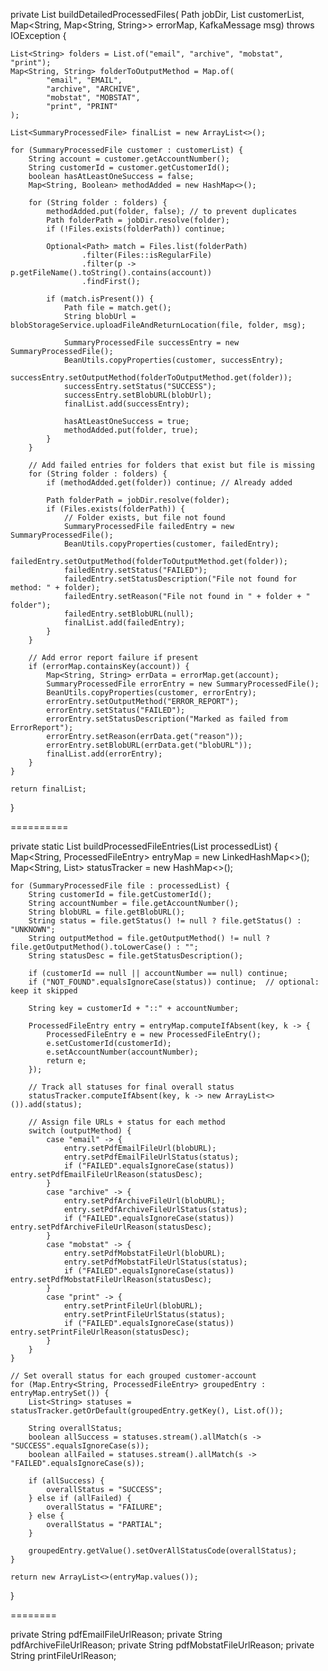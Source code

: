 private List<SummaryProcessedFile> buildDetailedProcessedFiles(
        Path jobDir,
        List<SummaryProcessedFile> customerList,
        Map<String, Map<String, String>> errorMap,
        KafkaMessage msg) throws IOException {

    List<String> folders = List.of("email", "archive", "mobstat", "print");
    Map<String, String> folderToOutputMethod = Map.of(
            "email", "EMAIL",
            "archive", "ARCHIVE",
            "mobstat", "MOBSTAT",
            "print", "PRINT"
    );

    List<SummaryProcessedFile> finalList = new ArrayList<>();

    for (SummaryProcessedFile customer : customerList) {
        String account = customer.getAccountNumber();
        String customerId = customer.getCustomerId();
        boolean hasAtLeastOneSuccess = false;
        Map<String, Boolean> methodAdded = new HashMap<>();

        for (String folder : folders) {
            methodAdded.put(folder, false); // to prevent duplicates
            Path folderPath = jobDir.resolve(folder);
            if (!Files.exists(folderPath)) continue;

            Optional<Path> match = Files.list(folderPath)
                    .filter(Files::isRegularFile)
                    .filter(p -> p.getFileName().toString().contains(account))
                    .findFirst();

            if (match.isPresent()) {
                Path file = match.get();
                String blobUrl = blobStorageService.uploadFileAndReturnLocation(file, folder, msg);

                SummaryProcessedFile successEntry = new SummaryProcessedFile();
                BeanUtils.copyProperties(customer, successEntry);
                successEntry.setOutputMethod(folderToOutputMethod.get(folder));
                successEntry.setStatus("SUCCESS");
                successEntry.setBlobURL(blobUrl);
                finalList.add(successEntry);

                hasAtLeastOneSuccess = true;
                methodAdded.put(folder, true);
            }
        }

        // Add failed entries for folders that exist but file is missing
        for (String folder : folders) {
            if (methodAdded.get(folder)) continue; // Already added

            Path folderPath = jobDir.resolve(folder);
            if (Files.exists(folderPath)) {
                // Folder exists, but file not found
                SummaryProcessedFile failedEntry = new SummaryProcessedFile();
                BeanUtils.copyProperties(customer, failedEntry);
                failedEntry.setOutputMethod(folderToOutputMethod.get(folder));
                failedEntry.setStatus("FAILED");
                failedEntry.setStatusDescription("File not found for method: " + folder);
                failedEntry.setReason("File not found in " + folder + " folder");
                failedEntry.setBlobURL(null);
                finalList.add(failedEntry);
            }
        }

        // Add error report failure if present
        if (errorMap.containsKey(account)) {
            Map<String, String> errData = errorMap.get(account);
            SummaryProcessedFile errorEntry = new SummaryProcessedFile();
            BeanUtils.copyProperties(customer, errorEntry);
            errorEntry.setOutputMethod("ERROR_REPORT");
            errorEntry.setStatus("FAILED");
            errorEntry.setStatusDescription("Marked as failed from ErrorReport");
            errorEntry.setReason(errData.get("reason"));
            errorEntry.setBlobURL(errData.get("blobURL"));
            finalList.add(errorEntry);
        }
    }

    return finalList;
}

==========

private static List<ProcessedFileEntry> buildProcessedFileEntries(List<SummaryProcessedFile> processedList) {
    Map<String, ProcessedFileEntry> entryMap = new LinkedHashMap<>();
    Map<String, List<String>> statusTracker = new HashMap<>();

    for (SummaryProcessedFile file : processedList) {
        String customerId = file.getCustomerId();
        String accountNumber = file.getAccountNumber();
        String blobURL = file.getBlobURL();
        String status = file.getStatus() != null ? file.getStatus() : "UNKNOWN";
        String outputMethod = file.getOutputMethod() != null ? file.getOutputMethod().toLowerCase() : "";
        String statusDesc = file.getStatusDescription();

        if (customerId == null || accountNumber == null) continue;
        if ("NOT_FOUND".equalsIgnoreCase(status)) continue;  // optional: keep it skipped

        String key = customerId + "::" + accountNumber;

        ProcessedFileEntry entry = entryMap.computeIfAbsent(key, k -> {
            ProcessedFileEntry e = new ProcessedFileEntry();
            e.setCustomerId(customerId);
            e.setAccountNumber(accountNumber);
            return e;
        });

        // Track all statuses for final overall status
        statusTracker.computeIfAbsent(key, k -> new ArrayList<>()).add(status);

        // Assign file URLs + status for each method
        switch (outputMethod) {
            case "email" -> {
                entry.setPdfEmailFileUrl(blobURL);
                entry.setPdfEmailFileUrlStatus(status);
                if ("FAILED".equalsIgnoreCase(status)) entry.setPdfEmailFileUrlReason(statusDesc);
            }
            case "archive" -> {
                entry.setPdfArchiveFileUrl(blobURL);
                entry.setPdfArchiveFileUrlStatus(status);
                if ("FAILED".equalsIgnoreCase(status)) entry.setPdfArchiveFileUrlReason(statusDesc);
            }
            case "mobstat" -> {
                entry.setPdfMobstatFileUrl(blobURL);
                entry.setPdfMobstatFileUrlStatus(status);
                if ("FAILED".equalsIgnoreCase(status)) entry.setPdfMobstatFileUrlReason(statusDesc);
            }
            case "print" -> {
                entry.setPrintFileUrl(blobURL);
                entry.setPrintFileUrlStatus(status);
                if ("FAILED".equalsIgnoreCase(status)) entry.setPrintFileUrlReason(statusDesc);
            }
        }
    }

    // Set overall status for each grouped customer-account
    for (Map.Entry<String, ProcessedFileEntry> groupedEntry : entryMap.entrySet()) {
        List<String> statuses = statusTracker.getOrDefault(groupedEntry.getKey(), List.of());

        String overallStatus;
        boolean allSuccess = statuses.stream().allMatch(s -> "SUCCESS".equalsIgnoreCase(s));
        boolean allFailed = statuses.stream().allMatch(s -> "FAILED".equalsIgnoreCase(s));

        if (allSuccess) {
            overallStatus = "SUCCESS";
        } else if (allFailed) {
            overallStatus = "FAILURE";
        } else {
            overallStatus = "PARTIAL";
        }

        groupedEntry.getValue().setOverAllStatusCode(overallStatus);
    }

    return new ArrayList<>(entryMap.values());
}

========

private String pdfEmailFileUrlReason;
private String pdfArchiveFileUrlReason;
private String pdfMobstatFileUrlReason;
private String printFileUrlReason;
